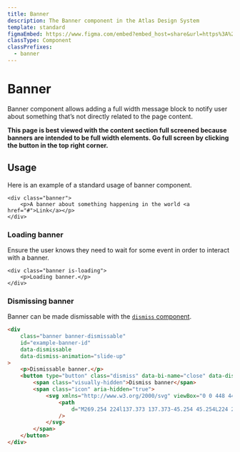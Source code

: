 ```yaml
---
title: Banner
description: The Banner component in the Atlas Design System
template: standard
figmaEmbed: https://www.figma.com/embed?embed_host=share&url=https%3A%2F%2Fwww.figma.com%2Ffile%2FuVA2amRR71yJZ0GS6RI6zL%2F%25F0%259F%258C%259E-Atlas-Design-Library%3Fnode-id%3D35687%253A253899%26t%3DMgxlZCy8on3CKZ9O-1
classType: Component
classPrefixes:
  - banner
---
```


# Banner

Banner component allows adding a full width message block to notify user about something that’s not directly related to the page content.

**This page is best viewed with the content section full screened because banners are intended to be full width elements. Go full screen by clicking the button in the top right corner.**

## Usage

Here is an example of a standard usage of banner component.

```html-no-indent
<div class="banner">
	<p>A banner about something happening in the world <a href="#">Link</a></p>
</div>
```

### Loading banner

Ensure the user knows they need to wait for some event in order to interact with a banner.

```html-no-indent
<div class="banner is-loading">
	<p>Loading banner.</p>
</div>
```

### Dismissing banner

Banner can be made dismissable with the [`dismiss` component](./dismiss.md).

```html
<div
	class="banner banner-dismissable"
	id="example-banner-id"
	data-dismissable
	data-dismiss-animation="slide-up"
>
	<p>Dismissable banner.</p>
	<button type="button" class="dismiss" data-bi-name="close" data-dismiss>
		<span class="visually-hidden">Dismiss banner</span>
		<span class="icon" aria-hidden="true">
			<svg xmlns="http://www.w3.org/2000/svg" viewBox="0 0 448 448" class="fill-current-color">
				<path
					d="M269.254 224l137.373 137.373-45.254 45.254L224 269.254 86.627 406.627l-45.255-45.254L178.746 224 41.373 86.627l45.255-45.255L224 178.746 361.373 41.373l45.254 45.255L269.254 224z"
				/>
			</svg>
		</span>
	</button>
</div>
```
